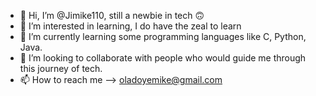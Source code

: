 - 👋 Hi, I’m @Jimike110, still a newbie in tech 🙃
- 👀 I’m interested in learning, I do have the zeal to learn
- 🌱 I’m currently learning some programming languages like C, Python, Java.
- 💞️ I’m looking to collaborate with people who would guide me through this journey of tech.
- 📫 How to reach me --> oladoyemike@gmail.com

<!---
Jimike110/Jimike110 is a ✨ special ✨ repository because its `README.md` (this file) appears on your GitHub profile.
You can click the Preview link to take a look at your changes.
--->
